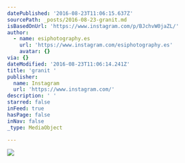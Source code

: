 ```yaml
---
datePublished: '2016-08-23T11:06:15.637Z'
sourcePath: _posts/2016-08-23-granit.md
isBasedOnUrl: 'https://www.instagram.com/p/BJchvW0jaZL/'
author:
  - name: esiphotography.es
    url: 'https://www.instagram.com/esiphotography.es'
    avatar: {}
via: {}
dateModified: '2016-08-23T11:06:14.241Z'
title: 'granit '
publisher:
  name: Instagram
  url: 'https://www.instagram.com/'
description: ' '
starred: false
inFeed: true
hasPage: false
inNav: false
_type: MediaObject

---
```

![ ](https://imgflo.herokuapp.com/graph/vahj1ThiexotieMo/4e19dec6d803ec942acd90150fdf8734/croprotate.jpg?cropheight=449&cropwidth=640&degrees=0&input=https%3A%2F%2Fscontent.cdninstagram.com%2Ft51.2885-15%2Fs640x640%2Fsh0.08%2Fe35%2F14052299_328512624152387_31695400_n.jpg%3Fig_cache_key%3DMTMyMzA4MDc4MDM5NDM3NDczMQ%253D%253D.2&x=0&y=96)